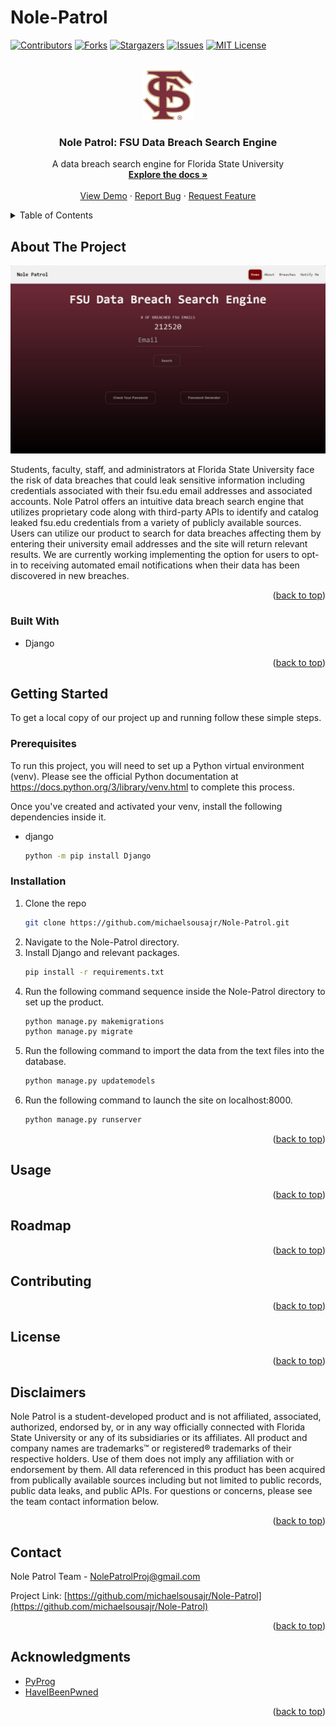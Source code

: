 # Nole-Patrol
<!-- Improved compatibility of back to top link: See: https://github.com/othneildrew/Best-README-Template/pull/73 -->
<a name="readme-top"></a>
<!--
*** Thanks for checking out the Best-README-Template. If you have a suggestion
*** that would make this better, please fork the repo and create a pull request
*** or simply open an issue with the tag "enhancement".
*** Don't forget to give the project a star!
*** Thanks again! Now go create something AMAZING! :D
-->



<!-- PROJECT SHIELDS -->
<!--
*** I'm using markdown "reference style" links for readability.
*** Reference links are enclosed in brackets [ ] instead of parentheses ( ).
*** See the bottom of this document for the declaration of the reference variables
*** for contributors-url, forks-url, etc. This is an optional, concise syntax you may use.
*** https://www.markdownguide.org/basic-syntax/#reference-style-links
-->
[![Contributors][contributors-shield]][contributors-url]
[![Forks][forks-shield]][forks-url]
[![Stargazers][stars-shield]][stars-url]
[![Issues][issues-shield]][issues-url]
[![MIT License][license-shield]][license-url]
<!--[![LinkedIn][linkedin-shield]][linkedin-url] -->



<!-- PROJECT LOGO -->
<br />
<div align="center">
  <a href="https://github.com/michaelsousajr/Nole-Patrol">
    <img src="static/img/fsuicon.png" alt="Logo" width="80" height="80">
  </a>

<h3 align="center">Nole Patrol: FSU Data Breach Search Engine</h3>

  <p align="center">
    A data breach search engine for Florida State University
    <br />
    <a href="https://github.com/michaelsousajr/Nole-Patrol"><strong>Explore the docs »</strong></a>
    <br />
    <br />
    <a href="https://github.com/michaelsousajr/Nole-Patrol">View Demo</a>
    ·
    <a href="https://github.com/michaelsousajr/Nole-Patrol/issues">Report Bug</a>
    ·
    <a href="https://github.com/michaelsousajr/Nole-Patrol/issues">Request Feature</a>
  </p>
</div>



<!-- TABLE OF CONTENTS -->
<details>
  <summary>Table of Contents</summary>
  <ol>
    <li>
      <a href="#about-the-project">About The Project</a>
      <ul>
        <li><a href="#built-with">Built With</a></li>
      </ul>
    </li>
    <li>
      <a href="#getting-started">Getting Started</a>
      <ul>
        <li><a href="#prerequisites">Prerequisites</a></li>
        <li><a href="#installation">Installation</a></li>
      </ul>
    </li>
    <li><a href="#usage">Usage</a></li>
    <li><a href="#roadmap">Roadmap</a></li>
    <li><a href="#contributing">Contributing</a></li>
    <li><a href="#license">License</a></li>
    <li><a href="#disclaimers">Disclaimers</a></li>
    <li><a href="#contact">Contact</a></li>
    <li><a href="#acknowledgments">Acknowledgments</a></li>
  </ol>
</details>



<!-- ABOUT THE PROJECT -->
## About The Project

![Nole-Patrol Screen Shot][product-screenshot]<!--(https://example.com)-->

Students, faculty, staff, and administrators at Florida State University face the risk of data breaches that could leak
sensitive information including credentials associated with their fsu.edu email addresses and associated accounts. Nole
Patrol offers an intuitive data breach search engine that utilizes proprietary code along with third-party APIs to 
identify and catalog leaked fsu.edu credentials from a variety of publicly available sources. Users can utilize our
product to search for data breaches affecting them by entering their university email addresses and the site will return
relevant results. We are currently working implementing the option for users to opt-in to receiving automated email 
notifications when their data has been discovered in new breaches.

<p align="right">(<a href="#readme-top">back to top</a>)</p>



### Built With

* Django
<!--* [![JQuery][JQuery.com]][JQuery-url] saving this as template for badges - cmg -->

<p align="right">(<a href="#readme-top">back to top</a>)</p>



<!-- GETTING STARTED -->
## Getting Started

To get a local copy of our project up and running follow these simple steps.

### Prerequisites

To run this project, you will need to set up a Python virtual environment (venv). Please see the official Python documentation
at https://docs.python.org/3/library/venv.html to complete this process.

Once you've created and activated your venv, install the following dependencies inside it.
* django
  ```sh
  python -m pip install Django
  ```

### Installation

1. Clone the repo
   ```sh
   git clone https://github.com/michaelsousajr/Nole-Patrol.git
   ```
2. Navigate to the Nole-Patrol directory.
3. Install Django and relevant packages.
   ```sh
   pip install -r requirements.txt
   ```
4. Run the following command sequence inside the Nole-Patrol directory to set up the product.
   ```sh
   python manage.py makemigrations
   python manage.py migrate
   ```
5. Run the following command to import the data from the text files into the database.
   ```sh
   python manage.py updatemodels
   ```
5. Run the following command to launch the site on localhost:8000.
   ```sh
   python manage.py runserver
   ```

<p align="right">(<a href="#readme-top">back to top</a>)</p>



<!-- USAGE EXAMPLES -->
## Usage

<!-- documentation in progress - cmg

Use this space to show useful examples of how a project can be used. Additional screenshots, code examples and demos work well in this space. You may also link to more resources.

_For more examples, please refer to the [Documentation](https://example.com)_

-->

<p align="right">(<a href="#readme-top">back to top</a>)</p>



<!-- ROADMAP -->
## Roadmap
<!-- documentation in progress - cmg
- [ ] Feature 1
- [ ] Feature 2
- [ ] Feature 3
    - [ ] Nested Feature

See the [open issues](https://github.com/michaelsousajr/Nole-Patrol/issues) for a full list of proposed features (and known issues).
-->

<p align="right">(<a href="#readme-top">back to top</a>)</p>



<!-- CONTRIBUTING -->
## Contributing
<!-- documentation in progress - cmg

Contributions are what make the open source community such an amazing place to learn, inspire, and create. Any contributions you make are **greatly appreciated**.

If you have a suggestion that would make this better, please fork the repo and create a pull request. You can also simply open an issue with the tag "enhancement".
Don't forget to give the project a star! Thanks again!

1. Fork the Project
2. Create your Feature Branch (`git checkout -b feature/AmazingFeature`)
3. Commit your Changes (`git commit -m 'Add some AmazingFeature'`)
4. Push to the Branch (`git push origin feature/AmazingFeature`)
5. Open a Pull Request

-->

<p align="right">(<a href="#readme-top">back to top</a>)</p>



<!-- LICENSE -->
## License
<!-- documentation in progress - cmg

Distributed under the MIT License. See `LICENSE.txt` for more information.

-->

<p align="right">(<a href="#readme-top">back to top</a>)</p>



<!-- DISCLAIMERS -->
## Disclaimers
<!-- documentation in progress - cmg
-->
Nole Patrol is a student-developed product and is not affiliated, associated, authorized, endorsed by, or in any way officially connected with Florida State University or any of its subsidiaries or its affiliates. All product and company names are trademarks™ or registered® trademarks of their respective holders. Use of them does not imply any affiliation with or endorsement by them. All data referenced in this product has been acquired from publically available sources including but not limited to public records, public data leaks, and public APIs. For questions or concerns, please see the team contact information below.

<p align="right">(<a href="#readme-top">back to top</a>)</p>



<!-- CONTACT -->
## Contact

Nole Patrol Team - <!--[@twitter_handle](https://twitter.com/twitter_handle) - --> NolePatrolProj@gmail.com

Project Link: [https://github.com/michaelsousajr/Nole-Patrol](https://github.com/michaelsousajr/Nole-Patrol)

<p align="right">(<a href="#readme-top">back to top</a>)</p>



<!-- ACKNOWLEDGMENTS -->
## Acknowledgments

* [PyProg](https://github.com/Bill13579/pyprog/releases)
* [HaveIBeenPwned](https://haveibeenpwned.com/)

<p align="right">(<a href="#readme-top">back to top</a>)</p>



<!-- MARKDOWN LINKS & IMAGES -->
<!-- https://www.markdownguide.org/basic-syntax/#reference-style-links -->
[contributors-shield]: https://img.shields.io/github/contributors/michaelsousajr/Nole-Patrol.svg?style=for-the-badge
[contributors-url]: https://github.com/michaelsousajr/Nole-Patrol/graphs/contributors
[forks-shield]: https://img.shields.io/github/forks/michaelsousajr/Nole-Patrol.svg?style=for-the-badge
[forks-url]: https://github.com/michaelsousajr/Nole-Patrol/network/members
[stars-shield]: https://img.shields.io/github/stars/michaelsousajr/Nole-Patrol.svg?style=for-the-badge
[stars-url]: https://github.com/michaelsousajr/Nole-Patrol/stargazers
[issues-shield]: https://img.shields.io/github/issues/michaelsousajr/Nole-Patrol.svg?style=for-the-badge
[issues-url]: https://github.com/michaelsousajr/Nole-Patrol/issues
[license-shield]: https://img.shields.io/github/license/michaelsousajr/Nole-Patrol.svg?style=for-the-badge
[license-url]: https://github.com/michaelsousajr/Nole-Patrol/blob/master/LICENSE.txt
[product-screenshot]: static/img/screenshot.JPG
<!--[linkedin-shield]: https://img.shields.io/badge/-LinkedIn-black.svg?style=for-the-badge&logo=linkedin&colorB=555
[linkedin-url]: https://linkedin.com/in/linkedin_username
[Next.js]: https://img.shields.io/badge/next.js-000000?style=for-the-badge&logo=nextdotjs&logoColor=white
[Next-url]: https://nextjs.org/
[React.js]: https://img.shields.io/badge/React-20232A?style=for-the-badge&logo=react&logoColor=61DAFB
[React-url]: https://reactjs.org/
[Vue.js]: https://img.shields.io/badge/Vue.js-35495E?style=for-the-badge&logo=vuedotjs&logoColor=4FC08D
[Vue-url]: https://vuejs.org/
[Angular.io]: https://img.shields.io/badge/Angular-DD0031?style=for-the-badge&logo=angular&logoColor=white
[Angular-url]: https://angular.io/
[Svelte.dev]: https://img.shields.io/badge/Svelte-4A4A55?style=for-the-badge&logo=svelte&logoColor=FF3E00
[Svelte-url]: https://svelte.dev/
[Laravel.com]: https://img.shields.io/badge/Laravel-FF2D20?style=for-the-badge&logo=laravel&logoColor=white
[Laravel-url]: https://laravel.com
[Bootstrap.com]: https://img.shields.io/badge/Bootstrap-563D7C?style=for-the-badge&logo=bootstrap&logoColor=white
[Bootstrap-url]: https://getbootstrap.com
[JQuery.com]: https://img.shields.io/badge/jQuery-0769AD?style=for-the-badge&logo=jquery&logoColor=white
[JQuery-url]: https://jquery.com -->
